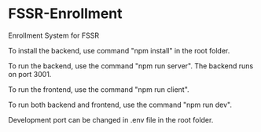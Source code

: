 # FSSR-Enrollment
Enrollment System for FSSR

To install the backend, use command "npm install" in the root folder.

To run the backend, use the command "npm run server". The backend runs on port 3001.

To run the frontend, use the command "npm run client".

To run both backend and frontend, use the command "npm run dev".

Development port can be changed in .env file in the root folder.
